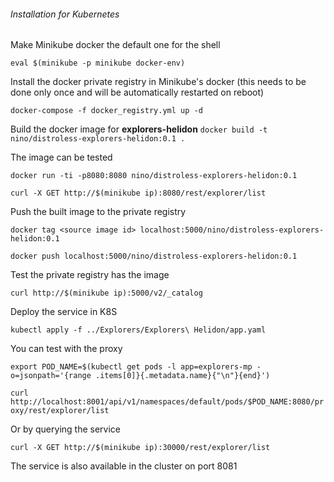 ###### Installation for Kubernetes

Make Minikube docker the default one for the shell

`eval $(minikube -p minikube docker-env)`

Install the docker private registry in Minikube's docker 
(this needs to be done only once and will be automatically 
restarted on reboot)

`docker-compose -f docker_registry.yml up -d`

Build the docker image for **explorers-helidon**
`docker build -t nino/distroless-explorers-helidon:0.1 .`

The image can be tested

`docker run -ti -p8080:8080 nino/distroless-explorers-helidon:0.1`

`curl -X GET http://$(minikube ip):8080/rest/explorer/list`

Push the built image to the private registry

`docker tag <source image id> localhost:5000/nino/distroless-explorers-helidon:0.1`

`docker push localhost:5000/nino/distroless-explorers-helidon:0.1`

Test the private registry has the image

`curl http://$(minikube ip):5000/v2/_catalog`

Deploy the service in K8S

`kubectl apply -f ../Explorers/Explorers\ Helidon/app.yaml`

You can test with the proxy

`export POD_NAME=$(kubectl get pods -l app=explorers-mp -o=jsonpath='{range .items[0]}{.metadata.name}{"\n"}{end}')`

`curl http://localhost:8001/api/v1/namespaces/default/pods/$POD_NAME:8080/proxy/rest/explorer/list`

Or by querying the service

`curl -X GET http://$(minikube ip):30000/rest/explorer/list`

The service is also available in the cluster on port 8081